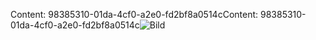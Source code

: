 <span data-ttu-id="015cf-101">Content: 98385310-01da-4cf0-a2e0-fd2bf8a0514c</span><span class="sxs-lookup"><span data-stu-id="015cf-101">Content: 98385310-01da-4cf0-a2e0-fd2bf8a0514c</span></span>![Bild](f8c0b818-7d01-4701-9a61-afbc59003ff8.png)
